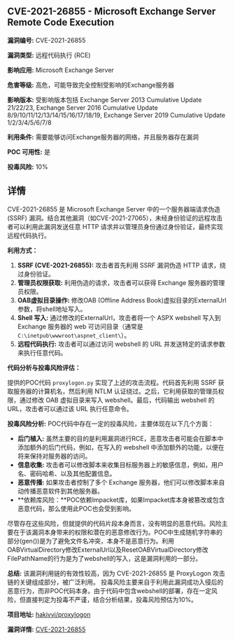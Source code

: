 ## CVE-2021-26855 - Microsoft Exchange Server Remote Code Execution

**漏洞编号:** CVE-2021-26855

**漏洞类型:** 远程代码执行 (RCE)

**影响应用:** Microsoft Exchange Server

**危害等级:** 高危，可能导致完全控制受影响的Exchange服务器

**影响版本:** 受影响版本包括 Exchange Server 2013 Cumulative Update 21/22/23, Exchange Server 2016 Cumulative Update 8/9/10/11/12/13/14/15/16/17/18/19, Exchange Server 2019 Cumulative Update 1/2/3/4/5/6/7/8

**利用条件:** 需要能够访问Exchange服务器的网络，并且服务器存在漏洞

**POC 可用性:** 是

**投毒风险:** 10%

## 详情

CVE-2021-26855 是 Microsoft Exchange Server 中的一个服务器端请求伪造 (SSRF) 漏洞。结合其他漏洞（如CVE-2021-27065），未经身份验证的远程攻击者可以利用此漏洞发送任意 HTTP 请求并以管理员身份通过身份验证，最终实现远程代码执行。 

**利用方式：**

1.  **SSRF (CVE-2021-26855):** 攻击者首先利用 SSRF 漏洞伪造 HTTP 请求，绕过身份验证。
2.  **管理员权限获取:** 利用伪造的请求，攻击者可以获得 Exchange 服务器的管理员权限。
3.  **OAB虚拟目录操作:** 修改OAB (Offline Address Book)虚拟目录的ExternalUrl参数，将shell地址写入。
4.  **Shell 写入:** 通过修改的ExternalUrl，攻击者将一个 ASPX webshell 写入到 Exchange 服务器的 web 可访问目录（通常是`C:\inetpub\wwwroot\aspnet_client\`）。 
5.  **远程代码执行:** 攻击者可以通过访问 webshell 的 URL 并发送特定的请求参数来执行任意代码。

**代码分析与投毒风险评估：**

提供的POC代码 `proxylogon.py` 实现了上述的攻击流程。代码首先利用 SSRF 获取服务器的计算机名，然后利用 NTLM 认证绕过。之后，它利用获取的管理员权限，通过修改 OAB 虚拟目录来写入 webshell。最后，代码输出 webshell 的 URL，攻击者可以通过该 URL 执行任意命令。

**投毒风险分析:**  POC代码中存在一定的投毒风险，主要体现在以下几个方面：

*   **后门植入:** 虽然主要的目的是利用漏洞进行RCE，恶意攻击者可能会在脚本中添加额外的后门代码，例如，在写入的 webshell 中添加额外的功能，以便在将来保持对服务器的访问。
*   **信息收集:**  攻击者可以修改脚本来收集目标服务器上的敏感信息，例如，用户名、密码哈希、以及其他配置信息。
*   **恶意传播:**  如果攻击者控制了多个 Exchange 服务器，他们可以修改脚本来自动传播恶意软件到其他服务器。
*   **依赖库风险：**POC依赖Impacket库，如果Impacket库本身被篡改或包含恶意代码，那么使用此POC也会受到影响。

尽管存在这些风险，但就提供的代码片段本身而言，没有明显的恶意代码。风险主要在于该漏洞本身带来的权限和潜在的恶意修改行为。POC中生成随机字符串的部分(gen())是为了避免文件名冲突，本身不是恶意行为。利用OABVirtualDirectory修改ExternalUrl以及ResetOABVirtualDirectory修改FilePathName的行为是为了webshell的写入，这是漏洞利用的一部分。

**总结:** 该漏洞利用链的有效性较高，因为 CVE-2021-26855 是 ProxyLogon 攻击链的关键组成部分，被广泛利用。 投毒风险主要来自于利用此漏洞成功入侵后的恶意行为，而非POC代码本身。由于代码中包含webshell的部署，存在一定风险，但直接判定为投毒不严谨，结合分析结果，投毒风险预估为10%。

**项目地址:** [hakivvi/proxylogon](https://github.com/hakivvi/proxylogon)

**漏洞详情:** [CVE-2021-26855](https://nvd.nist.gov/vuln/detail/CVE-2021-26855)
